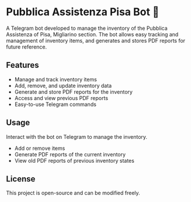 # Pubblica Assistenza Pisa Bot 🤖

A Telegram bot developed to manage the inventory of the Pubblica Assistenza of Pisa, Migliarino section. The bot allows easy tracking and management of inventory items, and generates and stores PDF reports for future reference.

## Features  

- Manage and track inventory items  
- Add, remove, and update inventory data  
- Generate and store PDF reports for the inventory  
- Access and view previous PDF reports  
- Easy-to-use Telegram commands  

## Usage  

Interact with the bot on Telegram to manage the inventory.  
- Add or remove items  
- Generate PDF reports of the current inventory  
- View old PDF reports of previous inventory states  

## License  

This project is open-source and can be modified freely.
